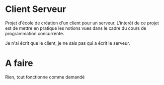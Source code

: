 # Client Serveur

Projet d'école de création d'un client pour un serveur. L'interêt de ce projet est de mettre en pratique les notions vues dans le cadre du cours de programmation concurrente.

Je n'ai écrit que le client, je ne sais pas qui a écrit le serveur.

# A faire

Rien, tout fonctionne comme demandé
